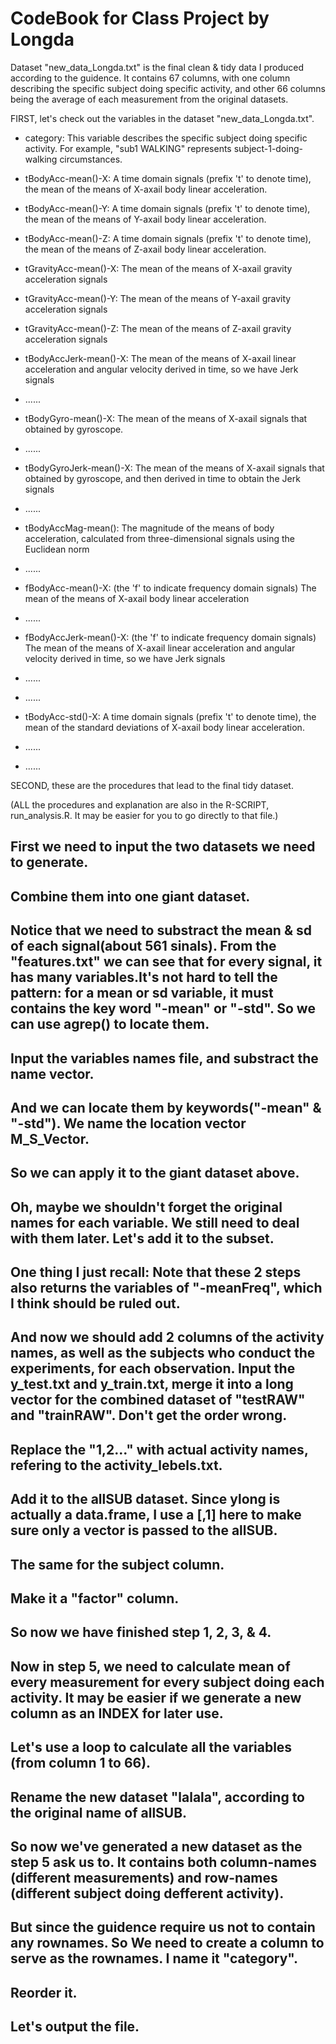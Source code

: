 CodeBook for Class Project by Longda
===================

Dataset "new_data_Longda.txt" is the final clean & tidy data I produced according to the guidence.
It contains 67 columns, with one column describing the specific subject doing specific activity, and
other 66 columns being the average of each measurement from the original datasets.


FIRST, let's check out the variables in the dataset "new_data_Longda.txt".

* category: This variable describes the specific subject doing specific activity. For example, "sub1 WALKING" represents subject-1-doing-walking circumstances.

* tBodyAcc-mean()-X: A time domain signals (prefix 't' to denote time), the mean of the means of X-axail body linear acceleration.

* tBodyAcc-mean()-Y: A time domain signals (prefix 't' to denote time), the mean of the means of Y-axail body linear acceleration.

* tBodyAcc-mean()-Z: A time domain signals (prefix 't' to denote time), the mean of the means of Z-axail body linear acceleration.

* tGravityAcc-mean()-X: The mean of the means of X-axail gravity acceleration signals

* tGravityAcc-mean()-Y: The mean of the means of Y-axail gravity acceleration signals

* tGravityAcc-mean()-Z: The mean of the means of Z-axail gravity acceleration signals 

* tBodyAccJerk-mean()-X: The mean of the means of X-axail linear acceleration and angular velocity derived in time, so we have Jerk signals

* ......

* tBodyGyro-mean()-X: The mean of the means of X-axail signals that obtained by gyroscope.

* ......

* tBodyGyroJerk-mean()-X: The mean of the means of X-axail signals that obtained by gyroscope, and then derived in time to obtain the Jerk signals

* ......

* tBodyAccMag-mean(): The magnitude of the means of body acceleration, calculated from three-dimensional signals using the Euclidean norm

* ......

* fBodyAcc-mean()-X: (the 'f' to indicate frequency domain signals) The mean of the means of X-axail body linear acceleration

* ......

* fBodyAccJerk-mean()-X: (the 'f' to indicate frequency domain signals) The mean of the means of X-axail linear acceleration and angular velocity derived in time, so we have Jerk signals

* ......

* ......

* tBodyAcc-std()-X: A time domain signals (prefix 't' to denote time), the mean of the standard deviations of X-axail body linear acceleration.

* ......

* ......



SECOND, these are the procedures that lead to the final tidy dataset. 

(ALL the procedures and explanation are also in the R-SCRIPT, run_analysis.R. It may be easier for you to go directly to that file.)

## First we need to input the two datasets we need to generate.

## Combine them into one giant dataset.

## Notice that we need to substract the mean & sd of each signal(about 561 sinals). From the "features.txt" we can see that for every signal, it has many variables.It's not hard to tell the pattern: for a mean or sd variable, it must contains the key word "-mean" or "-std". So we can use agrep() to locate them.

## Input the variables names file, and substract the name vector.

## And we can locate them by keywords("-mean" & "-std"). We name the location vector M_S_Vector.

## So we can apply it to the giant dataset above.

## Oh, maybe we shouldn't forget the original names for each variable. We still need to deal with them later. Let's add it to the subset.

## One thing I just recall: Note that these 2 steps also returns the variables of "-meanFreq", which I think should be ruled out.

## And now we should add 2 columns of the activity names, as well as the subjects who conduct the experiments, for each observation. Input the y_test.txt and y_train.txt, merge it into a long vector for the combined dataset of "testRAW" and "trainRAW". Don't get the order wrong. 

## Replace the "1,2..." with actual activity names, refering to the activity_lebels.txt.

## Add it to the allSUB dataset. Since ylong is actually a data.frame, I use a [,1] here to make sure only a vector is passed to the allSUB.

## The same for the subject column.

## Make it a "factor" column.

## So now we have finished step 1, 2, 3, & 4.

## Now in step 5, we need to calculate mean of every measurement for every subject doing each activity. It may be easier if we generate a new column as an INDEX for later use.

## Let's use a loop to calculate all the variables (from column 1 to 66).

## Rename the new dataset "lalala", according to the original name of allSUB.

## So now we've generated a new dataset as the step 5 ask us to. It contains both column-names (different measurements) and row-names (different subject doing defferent activity). 

## But since the guidence require us not to contain any rownames. So We need to create a column to serve as the rownames. I name it "category".

## Reorder it.

## Let's output the file.





